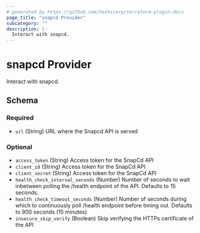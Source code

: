 ```yaml
---
# generated by https://github.com/hashicorp/terraform-plugin-docs
page_title: "snapcd Provider"
subcategory: ""
description: |-
  Interact with snapcd.
---
```


# snapcd Provider

Interact with snapcd.



<!-- schema generated by tfplugindocs -->
## Schema

### Required

- `url` (String) URL where the Snapcd API is served

### Optional

- `access_token` (String) Access token for the SnapCd API
- `client_id` (String) Access token for the SnapCd API
- `client_secret` (String) Access token for the SnapCd API
- `health_check_interval_seconds` (Number) Number of seconds to wait inbetween polling the /health endpoint of the API. Defaults to 15 seconds.
- `health_check_timeout_seconds` (Number) Number of seconds during which to continuously poll /health endpoint before timing out. Defaults to 900 seconds (15 minutes)
- `insecure_skip_verify` (Boolean) Skip verifying the HTTPs certificate of the API

